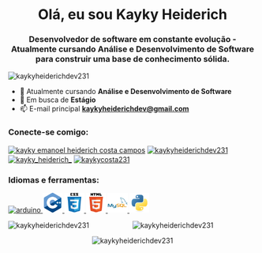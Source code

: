 
<h1 align="center">Olá, eu sou Kayky Heiderich</h1>
<h3 align="center">Desenvolvedor de software em constante evolução - Atualmente cursando Análise e Desenvolvimento de Software para construir uma base de conhecimento sólida.</h3>

<p align="left"> <img src="https://komarev.com/ghpvc/?username=kaykyheiderichdev231&label=Profile%20views&color=0e75b6&style=flat" alt="kaykyheiderichdev231" /> </p>

- 🌱 Atualmente cursando **Análise e Desenvolvimento de Software**
- 🤝 Em busca de **Estágio**
- 📫 E-mail principal **kaykyheiderichdev@gmail.com**

<h3 align="left">Conecte-se comigo:</h3>
<p align="left">
  <a href="https://linkedin.com/in/kayky emanoel heiderich costa campos" target="blank"><img align="center" src="https://raw.githubusercontent.com/rahuldkjain/github-profile-readme-generator/master/src/images/icons/Social/linked-in-alt.svg" alt="kayky emanoel heiderich costa campos" height="30" width="40" /></a>
  <a href="https://stackoverflow.com/users/kaykyheiderichdev231" target="blank"><img align="center" src="https://raw.githubusercontent.com/rahuldkjain/github-profile-readme-generator/master/src/images/icons/Social/stack-overflow.svg" alt="kaykyheiderichdev231" height="30" width="40" /></a>
  <a href="https://instagram.com/kayky_heiderich_" target="blank"><img align="center" src="https://raw.githubusercontent.com/rahuldkjain/github-profile-readme-generator/master/src/images/icons/Social/instagram.svg" alt="kayky_heiderich_" height="30" width="40" /></a>
  <a href="https://discord.gg/kaykycosta231" target="blank"><img align="center" src="https://raw.githubusercontent.com/rahuldkjain/github-profile-readme-generator/master/src/images/icons/Social/discord.svg" alt="kaykycosta231" height="30" width="40" /></a>
</p>

<h3 align="left">Idiomas e ferramentas:</h3>
<p align="left">
  <a href="https://www.arduino.cc/" target="_blank" rel="noreferrer"> <img src="https://cdn.worldvectorlogo.com/logos/arduino-1.svg" alt="arduino" width="40" height="40"/> </a>
  <a href="https://www.w3schools.com/cpp/" target="_blank" rel="noreferrer"> <img src="https://raw.githubusercontent.com/devicons/devicon/master/icons/cplusplus/cplusplus-original.svg" alt="cplusplus" width="40" height="40"/> </a>
  <a href="https://www.w3schools.com/css/" target="_blank" rel="noreferrer"> <img src="https://raw.githubusercontent.com/devicons/devicon/master/icons/css3/css3-original-wordmark.svg" alt="css3" width="40" height="40"/> </a>
  <a href="https://www.w3.org/html/" target="_blank" rel="noreferrer"> <img src="https://raw.githubusercontent.com/devicons/devicon/master/icons/html5/html5-original-wordmark.svg" alt="html5" width="40" height="40"/> </a>
  <a href="https://www.mysql.com/" target="_blank" rel="noreferrer"> <img src="https://raw.githubusercontent.com/devicons/devicon/master/icons/mysql/mysql-original-wordmark.svg" alt="mysql" width="40" height="40"/> </a>
  <a href="https://www.python.org" target="_blank" rel="noreferrer"> <img src="https://raw.githubusercontent.com/devicons/devicon/master/icons/python/python-original.svg" alt="python" width="40" height="40"/> </a>
</p>

<p align="left">
  <img align="left" src ="https://github-readme-stats.vercel.app/api/top-langs?username=kaykyheiderichdev231&show_icons=true&locale=en&layout=compact" alt="kaykyheiderichdev231" />
</p>

<p align="center">
  <img src="https://github-readme-stats.vercel.app/api?username=kaykyheiderichdev231&show_icons=true&locale=en" alt="kaykyheiderichdev231" />
</p>

<p align="center">
  <img src="https://github-readme-streak-stats.herokuapp.com/?user=kaykyheiderichdev231&" alt="kaykyheiderichdev231" />
</p>
